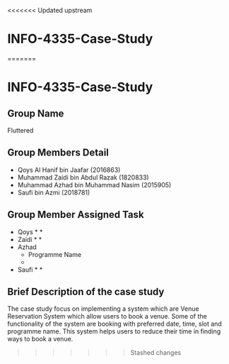<<<<<<< Updated upstream
# INFO-4335-Case-Study
=======
# INFO-4335-Case-Study

## Group Name
Fluttered

## Group Members Detail
* Qoys Al Hanif bin Jaafar (2016863)
* Muhammad Zaidi bin Abdul Razak (1820833)
* Muhammad Azhad bin Muhammad Nasim (2015905)
* Saufi bin Azmi (2018781)

## Group Member Assigned Task
* Qoys
  * 
  *
* Zaidi
  *
  *
* Azhad
  * Programme Name
  *
* Saufi
  *
  *

## Brief Description of the case study
The case study focus on implementing a system which are Venue Reservation System which allow users to book a venue. Some of the functionality of the system are booking with preferred date, time, slot and programme name. This system helps users to reduce their time in finding ways to book a venue.

  
>>>>>>> Stashed changes
